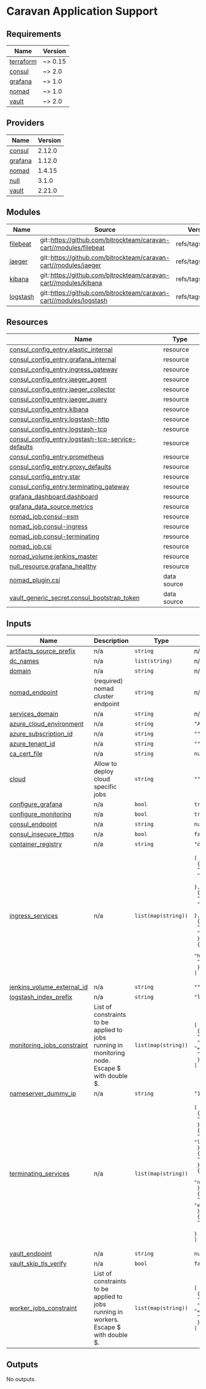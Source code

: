 # Caravan Application Support

<!-- BEGINNING OF PRE-COMMIT-TERRAFORM DOCS HOOK -->
## Requirements

| Name | Version |
|------|---------|
| <a name="requirement_terraform"></a> [terraform](#requirement\_terraform) | ~> 0.15 |
| <a name="requirement_consul"></a> [consul](#requirement\_consul) | ~> 2.0 |
| <a name="requirement_grafana"></a> [grafana](#requirement\_grafana) | ~> 1.0 |
| <a name="requirement_nomad"></a> [nomad](#requirement\_nomad) | ~> 1.0 |
| <a name="requirement_vault"></a> [vault](#requirement\_vault) | ~> 2.0 |

## Providers

| Name | Version |
|------|---------|
| <a name="provider_consul"></a> [consul](#provider\_consul) | 2.12.0 |
| <a name="provider_grafana"></a> [grafana](#provider\_grafana) | 1.12.0 |
| <a name="provider_nomad"></a> [nomad](#provider\_nomad) | 1.4.15 |
| <a name="provider_null"></a> [null](#provider\_null) | 3.1.0 |
| <a name="provider_vault"></a> [vault](#provider\_vault) | 2.21.0 |

## Modules

| Name | Source | Version |
|------|--------|---------|
| <a name="module_filebeat"></a> [filebeat](#module\_filebeat) | git::https://github.com/bitrockteam/caravan-cart//modules/filebeat | refs/tags/v0.3.7 |
| <a name="module_jaeger"></a> [jaeger](#module\_jaeger) | git::https://github.com/bitrockteam/caravan-cart//modules/jaeger | refs/tags/v0.4.5 |
| <a name="module_kibana"></a> [kibana](#module\_kibana) | git::https://github.com/bitrockteam/caravan-cart//modules/kibana | refs/tags/v0.3.7 |
| <a name="module_logstash"></a> [logstash](#module\_logstash) | git::https://github.com/bitrockteam/caravan-cart//modules/logstash | refs/tags/v0.3.7 |

## Resources

| Name | Type |
|------|------|
| [consul_config_entry.elastic_internal](https://registry.terraform.io/providers/hashicorp/consul/latest/docs/resources/config_entry) | resource |
| [consul_config_entry.grafana_internal](https://registry.terraform.io/providers/hashicorp/consul/latest/docs/resources/config_entry) | resource |
| [consul_config_entry.ingress_gateway](https://registry.terraform.io/providers/hashicorp/consul/latest/docs/resources/config_entry) | resource |
| [consul_config_entry.jaeger_agent](https://registry.terraform.io/providers/hashicorp/consul/latest/docs/resources/config_entry) | resource |
| [consul_config_entry.jaeger_collector](https://registry.terraform.io/providers/hashicorp/consul/latest/docs/resources/config_entry) | resource |
| [consul_config_entry.jaeger_query](https://registry.terraform.io/providers/hashicorp/consul/latest/docs/resources/config_entry) | resource |
| [consul_config_entry.kibana](https://registry.terraform.io/providers/hashicorp/consul/latest/docs/resources/config_entry) | resource |
| [consul_config_entry.logstash-http](https://registry.terraform.io/providers/hashicorp/consul/latest/docs/resources/config_entry) | resource |
| [consul_config_entry.logstash-tcp](https://registry.terraform.io/providers/hashicorp/consul/latest/docs/resources/config_entry) | resource |
| [consul_config_entry.logstash-tcp-service-defaults](https://registry.terraform.io/providers/hashicorp/consul/latest/docs/resources/config_entry) | resource |
| [consul_config_entry.prometheus](https://registry.terraform.io/providers/hashicorp/consul/latest/docs/resources/config_entry) | resource |
| [consul_config_entry.proxy_defaults](https://registry.terraform.io/providers/hashicorp/consul/latest/docs/resources/config_entry) | resource |
| [consul_config_entry.star](https://registry.terraform.io/providers/hashicorp/consul/latest/docs/resources/config_entry) | resource |
| [consul_config_entry.terminating_gateway](https://registry.terraform.io/providers/hashicorp/consul/latest/docs/resources/config_entry) | resource |
| [grafana_dashboard.dashboard](https://registry.terraform.io/providers/grafana/grafana/latest/docs/resources/dashboard) | resource |
| [grafana_data_source.metrics](https://registry.terraform.io/providers/grafana/grafana/latest/docs/resources/data_source) | resource |
| [nomad_job.consul-esm](https://registry.terraform.io/providers/hashicorp/nomad/latest/docs/resources/job) | resource |
| [nomad_job.consul-ingress](https://registry.terraform.io/providers/hashicorp/nomad/latest/docs/resources/job) | resource |
| [nomad_job.consul-terminating](https://registry.terraform.io/providers/hashicorp/nomad/latest/docs/resources/job) | resource |
| [nomad_job.csi](https://registry.terraform.io/providers/hashicorp/nomad/latest/docs/resources/job) | resource |
| [nomad_volume.jenkins_master](https://registry.terraform.io/providers/hashicorp/nomad/latest/docs/resources/volume) | resource |
| [null_resource.grafana_healthy](https://registry.terraform.io/providers/hashicorp/null/latest/docs/resources/resource) | resource |
| [nomad_plugin.csi](https://registry.terraform.io/providers/hashicorp/nomad/latest/docs/data-sources/plugin) | data source |
| [vault_generic_secret.consul_bootstrap_token](https://registry.terraform.io/providers/hashicorp/vault/latest/docs/data-sources/generic_secret) | data source |

## Inputs

| Name | Description | Type | Default | Required |
|------|-------------|------|---------|:--------:|
| <a name="input_artifacts_source_prefix"></a> [artifacts\_source\_prefix](#input\_artifacts\_source\_prefix) | n/a | `string` | n/a | yes |
| <a name="input_dc_names"></a> [dc\_names](#input\_dc\_names) | n/a | `list(string)` | n/a | yes |
| <a name="input_domain"></a> [domain](#input\_domain) | n/a | `string` | n/a | yes |
| <a name="input_nomad_endpoint"></a> [nomad\_endpoint](#input\_nomad\_endpoint) | (required) nomad cluster endpoint | `string` | n/a | yes |
| <a name="input_services_domain"></a> [services\_domain](#input\_services\_domain) | n/a | `string` | n/a | yes |
| <a name="input_azure_cloud_environment"></a> [azure\_cloud\_environment](#input\_azure\_cloud\_environment) | n/a | `string` | `"AzurePublicCloud"` | no |
| <a name="input_azure_subscription_id"></a> [azure\_subscription\_id](#input\_azure\_subscription\_id) | n/a | `string` | `""` | no |
| <a name="input_azure_tenant_id"></a> [azure\_tenant\_id](#input\_azure\_tenant\_id) | n/a | `string` | `""` | no |
| <a name="input_ca_cert_file"></a> [ca\_cert\_file](#input\_ca\_cert\_file) | n/a | `string` | `null` | no |
| <a name="input_cloud"></a> [cloud](#input\_cloud) | Allow to deploy cloud specific jobs | `string` | `""` | no |
| <a name="input_configure_grafana"></a> [configure\_grafana](#input\_configure\_grafana) | n/a | `bool` | `true` | no |
| <a name="input_configure_monitoring"></a> [configure\_monitoring](#input\_configure\_monitoring) | n/a | `bool` | `true` | no |
| <a name="input_consul_endpoint"></a> [consul\_endpoint](#input\_consul\_endpoint) | n/a | `string` | `null` | no |
| <a name="input_consul_insecure_https"></a> [consul\_insecure\_https](#input\_consul\_insecure\_https) | n/a | `bool` | `false` | no |
| <a name="input_container_registry"></a> [container\_registry](#input\_container\_registry) | n/a | `string` | `"docker.io"` | no |
| <a name="input_ingress_services"></a> [ingress\_services](#input\_ingress\_services) | n/a | `list(map(string))` | <pre>[<br>  {<br>    "host": "jaeger",<br>    "name": "jaeger-query"<br>  },<br>  {<br>    "host": "grafana",<br>    "name": "grafana-internal"<br>  },<br>  {<br>    "host": "kibana",<br>    "name": "kibana"<br>  },<br>  {<br>    "host": "prometheus",<br>    "name": "prometheus"<br>  }<br>]</pre> | no |
| <a name="input_jenkins_volume_external_id"></a> [jenkins\_volume\_external\_id](#input\_jenkins\_volume\_external\_id) | n/a | `string` | `""` | no |
| <a name="input_logstash_index_prefix"></a> [logstash\_index\_prefix](#input\_logstash\_index\_prefix) | n/a | `string` | `"logs-"` | no |
| <a name="input_monitoring_jobs_constraint"></a> [monitoring\_jobs\_constraint](#input\_monitoring\_jobs\_constraint) | List of constraints to be applied to jobs running in monitoring node. Escape $ with double $. | `list(map(string))` | <pre>[<br>  {<br>    "attribute": "${meta.nodeType}",<br>    "operator": "=",<br>    "value": "monitoring"<br>  }<br>]</pre> | no |
| <a name="input_nameserver_dummy_ip"></a> [nameserver\_dummy\_ip](#input\_nameserver\_dummy\_ip) | n/a | `string` | `"192.168.0.1"` | no |
| <a name="input_terminating_services"></a> [terminating\_services](#input\_terminating\_services) | n/a | `list(map(string))` | <pre>[<br>  {<br>    "name": "logstash-tcp"<br>  },<br>  {<br>    "name": "logstash-http"<br>  },<br>  {<br>    "name": "jaeger-query"<br>  },<br>  {<br>    "name": "grafana-internal"<br>  },<br>  {<br>    "name": "elastic-internal"<br>  },<br>  {<br>    "name": "prometheus"<br>  }<br>]</pre> | no |
| <a name="input_vault_endpoint"></a> [vault\_endpoint](#input\_vault\_endpoint) | n/a | `string` | `null` | no |
| <a name="input_vault_skip_tls_verify"></a> [vault\_skip\_tls\_verify](#input\_vault\_skip\_tls\_verify) | n/a | `bool` | `false` | no |
| <a name="input_worker_jobs_constraint"></a> [worker\_jobs\_constraint](#input\_worker\_jobs\_constraint) | List of constraints to be applied to jobs running in workers. Escape $ with double $. | `list(map(string))` | <pre>[<br>  {<br>    "attribute": "${meta.nodeType}",<br>    "operator": "=",<br>    "value": "worker"<br>  }<br>]</pre> | no |

## Outputs

No outputs.
<!-- END OF PRE-COMMIT-TERRAFORM DOCS HOOK -->
